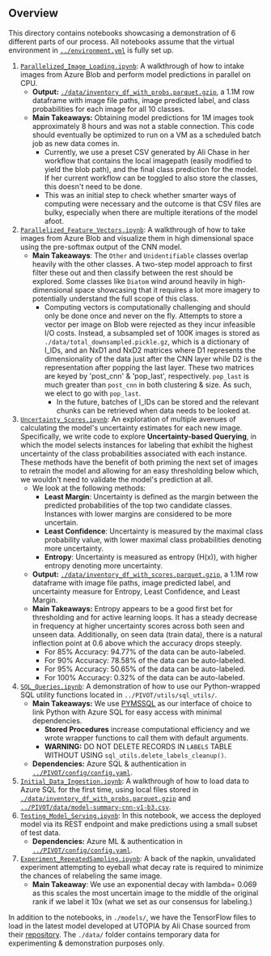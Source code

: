 ## Overview

This directory contains notebooks showcasing a demonstration of 6 different parts of our process. All notebooks assume that the virtual environment in [`../environment.yml`](../environment.yml) is fully set up.

1. [`Parallelized_Image_Loading.ipynb`](./Parallelized_Image_Loading.ipynb): A walkthrough of how to intake images from Azure Blob and perform model predictions in parallel on CPU.
   - **Output:** [`./data/inventory_df_with_probs.parquet.gzip`](./data/inventory_df_with_probs.parquet.gzip), a 1.1M row dataframe with image file paths, image predicted label, and class probabilities for each image for all 10 classes.
   - **Main Takeaways:** Obtaining model predictions for 1M images took approximately 8 hours and was not a stable connection. This code should eventually be optimized to run on a VM as a scheduled batch job as new data comes in.
     - Currently, we use a preset CSV generated by Ali Chase in her workflow that contains the local imagepath (easily modified to yield the blob path), and the final class prediction for the model. If her current workflow can be toggled to also store the classes, this doesn't need to be done.
     - This was an initial step to check whether smarter ways of computing were necessary and the outcome is that CSV files are bulky, especially when there are multiple iterations of the model afoot.
2. [`Parallelized_Feature_Vectors.ipynb`](./Parallelized_Feature_Vectors.ipynb): A walkthrough of how to take images from Azure Blob and visualize them in high dimensional space using the pre-softmax output of the CNN model.
   - **Main Takeaways**: The `Other` and `Unidentifiable` classes overlap heavily with the other classes. A two-step model approach to first filter these out and then classify between the rest should be explored. Some classes like `Diatom` wind around heavily in high-dimensional space showcasing that it requires a lot more imagery to potentially understand the full scope of this class.
     - Computing vectors is computationally challenging and should only be done once and never on the fly. Attempts to store a vector per image on Blob were rejected as they incur infeasible I/O costs. Instead, a subsampled set of 100K images is stored as `./data/total_downsampled.pickle.gz`, which is a dictionary of I_IDs, and an NxD1 and NxD2 matrices where D1 represents the dimensionality of the data just after the CNN layer while D2 is the representation after popping the last layer. These two matrices are keyed by 'post_cnn' & 'pop_last', respectively. `pop_last` is much greater than `post_cnn` in both clustering & size. As such, we elect to go with `pop_last`.
       - In the future, batches of I_IDs can be stored and the relevant chunks can be retrieved when data needs to be looked at. 
3. [`Uncertainty_Scores.ipynb`](./Uncertainty_Scores.ipynb): An exploration of multiple avenues of calculating the model's uncertainty estimates for each new image. Specifically, we write code to explore **Uncertainty-based Querying**, in which the model selects instances for labeling that exhibit the highest uncertainty of the class probabilities associated with each instance. These methods have the benefit of both priming the next set of images to retrain the model and allowing for an easy thresholding below which, we wouldn't need to validate the model's prediction at all.
   - We look at the following methods:
      - **Least Margin**: Uncertainty is defined as the margin between the predicted probabilities of the top two candidate classes. Instances with lower margins are considered to be more uncertain.
      - **Least Confidence**: Uncertainty is measured by the maximal class probability value, with lower maximal class probabilities denoting more uncertainty.
      - **Entropy**: Uncertainty is measured as entropy (H(x)), with higher entropy denoting more uncertainty. 
   - **Output:** [`./data/inventory_df_with_scores.parquet.gzip`](./data/inventory_df_with_scores.parquet.gzip), a 1.1M row dataframe with image file paths, image predicted label, and uncertainty measure for Entropy, Least Confidence, and Least Margin.
   - **Main Takeaways:** Entropy appears to be a good first bet for thresholding and for active learning loops. It has a steady decrease in frequency at higher uncertainty scores across both seen and unseen data. Additionally, on seen data (train data), there is a natural inflection point at 0.6 above which the accuracy drops steeply.
     - For 85% Accuracy: 94.77% of the data can be auto-labeled.
     - For 90% Accuracy: 78.58% of the data can be auto-labeled.
     - For 95% Accuracy: 50.65% of the data can be auto-labeled.
     - For 100% Accuracy: 0.32% of the data can be auto-labeled.
4. [`SQL_Queries.ipynb`](./SQL_Queries.ipynb): A demonstration of how to use our Python-wrapped SQL utility functions located in `../PIVOT/utils/sql_utils/`.
   - **Main Takeaways:** We use [PYMSSQL](https://pymssql.readthedocs.io/en/stable/index.html) as our interface of choice to link Python with Azure SQL for easy access with minimal dependencies.
     - **Stored Procedures** increase computational efficiency and we wrote wrapper functions to call them with default arguments.
     - **WARNING:** DO NOT DELETE RECORDS IN `LABELS` TABLE WITHOUT USING `sql_utils.delete_labels_cleanup()`.
   - **Dependencies:** Azure SQL & authentication in [`../PIVOT/config/config.yaml`](../PIVOT/config/config.yaml).
5. [`Initial_Data_Ingestion.ipynb`](./Initial_Data_Ingestion.ipynb): A walkthrough of how to load data to Azure SQL for the first time, using local files stored in [`./data/inventory_df_with_probs.parquet.gzip`](./data/inventory_df_with_probs.parquet.gzip) and [`../PIVOT/data/model-summary-cnn-v1-b3.csv`](../PIVOT/data/model-summary-cnn-v1-b3.csv).
6. [`Testing_Model_Serving.ipynb`](./Testing_Model_Serving.ipynb): In this notebook, we access the deployed model via its REST endpoint and make predictions using a small subset of test data.
   - **Dependencies:** Azure ML & authentication in [`../PIVOT/config/config.yaml`](../PIVOT/config/config.yaml).
7. [`Experiment_RepeatedSampling.ipynb`](./Experiment_RepeatedSampling.ipynb): A back of the napkin, unvalidated experiment attempting to eyeball what decay rate is required to minimize the chances of relabeling the same image.
   - **Main Takeaway**: We use an exponential decay with lambda= 0.069 as this scales the most uncertain image to the middle of the original rank if we label it 10x (what we set as our consensus for labeling.)

In addition to the notebooks, in `./models/`, we have the TensorFlow files to load in the latest model developed at UTOPIA by Ali Chase sourced from their [repository](https://github.com/ifcb-utopia/ml-workflow/blob/main/model_ckpt/). The `./data/` folder contains temporary data for experimenting & demonstration purposes only.
